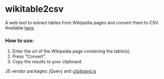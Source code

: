 # wikitable2csv
A web tool to extract tables from Wikipedia pages and convert them to CSV. Available [here](http://wikitable2csv.ggor.de/).

### How to use:
1. Enter the url of the Wikipedia page containing the table(s).
2. Press "Convert".
3. Copy the results to your clipboard.

JS vendor packages: jQuery and [clipboard.js](https://github.com/zenorocha/clipboard.js/)